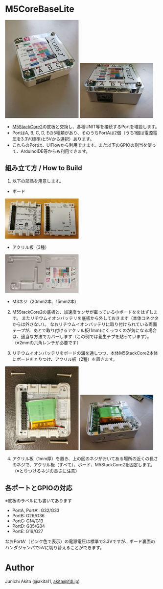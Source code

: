# M5CoreBaseLite

<img src="https://github.com/akita11/M5Core2BaseLite/blob/main/M5CoreBaseLite1.jpg" width="240px">

<img src="https://github.com/akita11/M5Core2BaseLite/blob/main/M5CoreBaseLite2.jpg" width="240px">

- [M5StackCore2](https://www.switch-science.com/catalog/6530/)の底板と交換し、各種UNIT等を接続するPortを増設します。
- PortはA, B, C, D, Eの5種類があり、そのうちPortAは2個（うち1個は電源電圧を3.3V(標準)と5Vから選択）あります。
- これらのPortは、UIFlowから利用できます。また以下のGPIOの割当を使って、ArduinoIDE等からも利用できます。

## 組み立て方 / How to Build 

1. 以下の部品を用意します。

  - ボード
<img src="https://github.com/akita11/M5Core2BaseLite/blob/main/M5CoreBaseLite.jpg" width="240px">

  - アクリル板（3種）
<img src="https://github.com/akita11/M5Core2BaseLite/blob/main/M5CoreBaseLite5.jpg" width="240px">

  - M3ネジ（20mm2本、15mm2本）

2. M5StackCore2の底板と、加速度センサが載っている小ボードををはずします。
またリチウムイオンバッテリを底板から外しておきます（本体コネクタからは外さない）。
なおリチウムイオンバッテリに取り付けられている両面テープが、あとで取り付けるアクリル板(1mm)にくっつくのが気になる場合は、適当な方法でカバーします（この例では養生テプを貼っています）。
（※2mmの六角レンチが必要です）

3. リチウムイオンバッテリをボードの溝を通しつつ、本体M5StackCore2本体にボードをとりつけ、アクリル板（2種）を置きます。

<img src="https://github.com/akita11/M5Core2BaseLite/blob/main/M5CoreBaseLite4.jpg" width="240px">

<img src="https://github.com/akita11/M5Core2BaseLite/blob/main/M5CoreBaseLite3.jpg" width="240px">

4. アクリル板（1mm厚）を置き、上の図のネジがおいてある場所の近くの長さのネジで、アクリル板（すべて）、ボード、M5StackCore2を固定します。
（※とりつけるネジの長さに注意）

## 各ポートとGPIOの対応

※底板のラベルにも書いてあります
- PortA, PortA': G32/G33
- PortB: G26/G36
- PortC: G14/G13
- PortD: G35/G34
- PortE: G19/G27

なおPortA'（ピンク色で表示）の電源電圧は標準で3.3Vですが、ボード裏面のハンダジャンパで5Vに切り替えることができます。

# Author

Junichi Akita (@akita11, akita@ifdl.jp)
